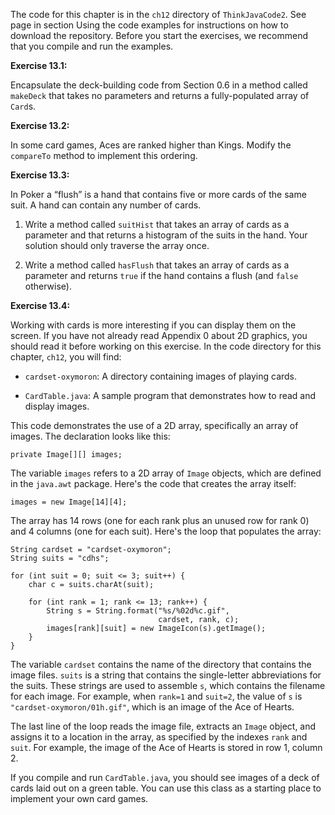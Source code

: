 The code for this chapter is in the `ch12` directory of `ThinkJavaCode2`.
See page in section Using the code examples for instructions on how to download the repository.
Before you start the exercises, we recommend that you compile and run the examples.



**Exercise 13.1:**

Encapsulate the deck-building code from Section 0.6 in a method called `makeDeck` that takes no parameters and returns a fully-populated array of `Card`s.




**Exercise 13.2:**

In some card games, Aces are ranked higher than Kings.
Modify the `compareTo` method to implement this ordering.




**Exercise 13.3:**

In Poker a “flush” is a hand that contains five or more cards of the same suit.
A hand can contain any number of cards.




1.  Write a method called `suitHist` that takes an array of cards as a parameter and that returns a histogram of the suits in the hand.
Your solution should only traverse the array once.

1.  Write a method called `hasFlush` that takes an array of cards as a parameter and returns `true` if the hand contains a flush (and `false` otherwise).





**Exercise 13.4:**

Working with cards is more interesting if you can display them on the screen.
If you have not already read Appendix 0 about 2D graphics, you should read it before working on this exercise.
In the code directory for this chapter, `ch12`, you will find:



*  `cardset-oxymoron`: A directory containing images of playing cards.

*  `CardTable.java`: A sample program that demonstrates how to read and display images.



This code demonstrates the use of a 2D array, specifically an array of images.
The declaration looks like this:

```code
private Image[][] images;
```

The variable `images` refers to a 2D array of `Image` objects, which are defined in the `java.awt` package.
Here's the code that creates the array itself:

```code
images = new Image[14][4];
```

The array has 14 rows (one for each rank plus an unused row for rank 0) and 4 columns (one for each suit).
Here's the loop that populates the array:

```code
String cardset = "cardset-oxymoron";
String suits = "cdhs";

for (int suit = 0; suit <= 3; suit++) {
    char c = suits.charAt(suit);

    for (int rank = 1; rank <= 13; rank++) {
        String s = String.format("%s/%02d%c.gif",
                                 cardset, rank, c);
        images[rank][suit] = new ImageIcon(s).getImage();
    }
}
```

The variable `cardset` contains the name of the directory that contains the image files.
`suits` is a string that contains the single-letter abbreviations for the suits.
These strings are used to assemble `s`, which contains the filename for each image.
For example, when `rank=1` and `suit=2`, the value of `s` is `"cardset-oxymoron/01h.gif"`, which is an image of the Ace of Hearts.

The last line of the loop reads the image file, extracts an `Image` object, and assigns it to a location in the array, as specified by the indexes `rank` and `suit`.
For example, the image of the Ace of Hearts is stored in row 1, column 2.

If you compile and run `CardTable.java`, you should see images of a deck of cards laid out on a green table.
You can use this class as a starting place to implement your own card games.